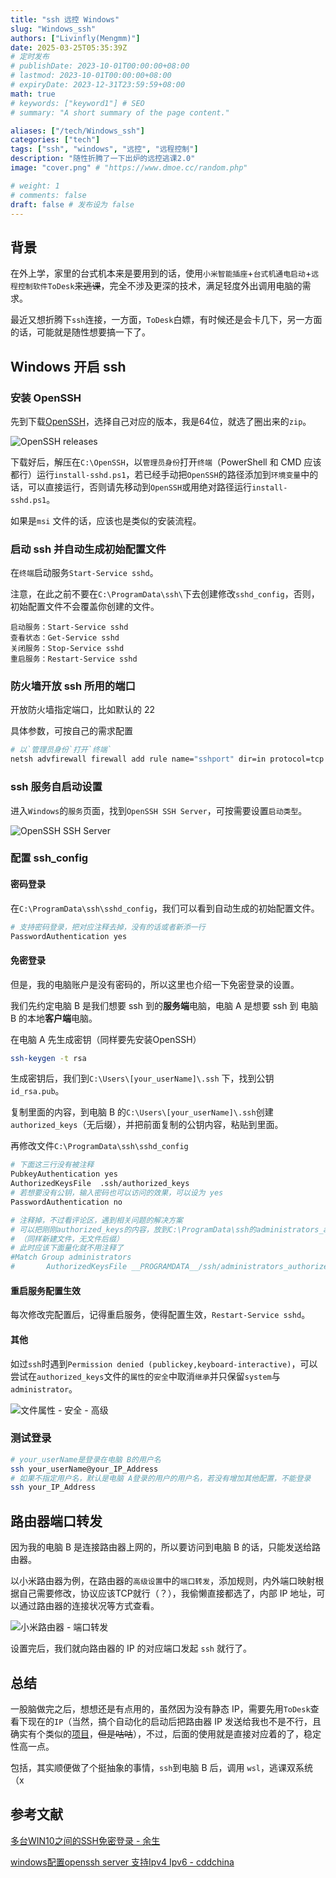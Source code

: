 ```yaml
---
title: "ssh 远控 Windows"
slug: "Windows_ssh"
authors: ["Livinfly(Mengmm)"]
date: 2025-03-25T05:35:39Z
# 定时发布
# publishDate: 2023-10-01T00:00:00+08:00
# lastmod: 2023-10-01T00:00:00+08:00
# expiryDate: 2023-12-31T23:59:59+08:00
math: true
# keywords: ["keyword1"] # SEO
# summary: "A short summary of the page content."

aliases: ["/tech/Windows_ssh"]
categories: ["tech"]
tags: ["ssh", "windows", "远控", "远程控制"]
description: "随性折腾了一下出炉的远控逃课2.0"
image: "cover.png" # "https://www.dmoe.cc/random.php"

# weight: 1
# comments: false
draft: false # 发布设为 false
---
```

## 背景

在外上学，家里的台式机本来是要用到的话，使用`小米智能插座`+`台式机通电启动`+`远程控制软件ToDesk`~~来逃课~~，完全不涉及更深的技术，满足轻度外出调用电脑的需求。

最近又想折腾下`ssh`连接，一方面，`ToDesk`白嫖，有时候还是会卡几下，另一方面的话，可能就是随性想要搞一下了。

## Windows 开启 ssh

### 安装 OpenSSH

先到下载[OpenSSH](https://github.com/PowerShell/Win32-OpenSSH/releases)，选择自己对应的版本，我是64位，就选了圈出来的`zip`。

![OpenSSH releases](windows_ssh.assets/image-20250325123701077.png)

下载好后，解压在`C:\OpenSSH`，以`管理员身份`打开`终端`（PowerShell 和 CMD 应该都行）运行`install-sshd.ps1`，若已经手动把`OpenSSH`的路径添加到`环境变量`中的话，可以直接运行，否则请先移动到`OpenSSH`或用绝对路径运行`install-sshd.ps1`。

如果是`msi` 文件的话，应该也是类似的安装流程。

### 启动 ssh 并自动生成初始配置文件

在`终端`启动服务`Start-Service sshd`。

注意，在此之前不要在`C:\ProgramData\ssh\`下去创建修改`sshd_config`，否则，初始配置文件不会覆盖你创建的文件。

```
启动服务：Start-Service sshd
查看状态：Get-Service sshd
关闭服务：Stop-Service sshd
重启服务：Restart-Service sshd
```

### 防火墙开放 ssh 所用的端口

开放防火墙指定端口，比如默认的 22

具体参数，可按自己的需求配置

```sh
# 以`管理员身份`打开`终端`
netsh advfirewall firewall add rule name="sshport" dir=in protocol=tcp localport=22 action=allow
```

### ssh 服务自启动设置

进入`Windows`的`服务`页面，找到`OpenSSH SSH Server`，可按需要设置`启动类型`。

![OpenSSH SSH Server](windows_ssh.assets/image-20250325125958504.png)

### 配置 ssh_config

#### 密码登录

在`C:\ProgramData\ssh\sshd_config`，我们可以看到自动生成的初始配置文件。

```sh
# 支持密码登录，把对应注释去掉，没有的话或者新添一行
PasswordAuthentication yes
```

#### 免密登录

但是，我的电脑账户是没有密码的，所以这里也介绍一下免密登录的设置。

我们先约定电脑 B 是我们想要 ssh 到的**服务端**电脑，电脑 A 是想要 ssh 到 电脑 B 的本地**客户端**电脑。

在电脑 A 先生成密钥（同样要先安装OpenSSH）

```sh
ssh-keygen -t rsa
```

生成密钥后，我们到`C:\Users\[your_userName]\.ssh` 下，找到公钥`id_rsa.pub`。

复制里面的内容，到电脑 B 的`C:\Users\[your_userName]\.ssh`创建`authorized_keys`（无后缀），并把前面复制的公钥内容，粘贴到里面。

再修改文件`C:\ProgramData\ssh\sshd_config`

```sh
# 下面这三行没有被注释
PubkeyAuthentication yes
AuthorizedKeysFile	.ssh/authorized_keys
# 若想要没有公钥，输入密码也可以访问的效果，可以设为 yes
PasswordAuthentication no

# 注释掉，不过看评论区，遇到相关问题的解决方案
# 可以把刚刚authorized_keys的内容，放到C:\ProgramData\ssh的administrators_authorized_keys里
# （同样新建文件，无文件后缀）
# 此时应该下面量化就不用注释了
#Match Group administrators
#       AuthorizedKeysFile __PROGRAMDATA__/ssh/administrators_authorized_keys
```

#### 重启服务配置生效

每次修改完配置后，记得重启服务，使得配置生效，`Restart-Service sshd`。

#### 其他

如过`ssh`时遇到`Permission denied (publickey,keyboard-interactive)`，可以尝试在`authorized_keys`文件的`属性`的`安全`中取消`继承`并只保留`system`与`administrator`。

![文件属性 - 安全 - 高级](windows_ssh.assets/image-20250325131846292.png)

### 测试登录

```sh
# your_userName是登录在电脑 B的用户名
ssh your_userName@your_IP_Address
# 如果不指定用户名，默认是电脑 A登录的用户的用户名，若没有增加其他配置，不能登录
ssh your_IP_Address
```

## 路由器端口转发

因为我的电脑 B 是连接路由器上网的，所以要访问到电脑 B 的话，只能发送给路由器。

以小米路由器为例，在路由器的`高级设置`中的`端口转发`，添加规则，内外端口映射根据自己需要修改，协议应该TCP就行（？），我偷懒直接都选了，内部 IP 地址，可以通过路由器的连接状况等方式查看。

![小米路由器 - 端口转发](windows_ssh.assets/image-20250325132508763.png)

设置完后，我们就向路由器的 IP 的对应端口发起 `ssh` 就行了。

## 总结

一股脑做完之后，想想还是有点用的，虽然因为没有静态 IP，需要先用`ToDesk`查看下现在的`IP`（当然，搞个自动化的启动后把路由器 IP 发送给我也不是不行，且确实有个类似的[项目](https://github.com/hzhu212/ip-reporter)，~~但是咕咕~~），不过，后面的使用就是直接对应着的了，稳定性高一点。

包括，其实顺便做了个挺抽象的事情，`ssh`到电脑 B 后，调用 `wsl`，逃课双系统（x

## 参考文献

[多台WIN10之间的SSH免密登录 - 余生](https://zhuanlan.zhihu.com/p/111812831)

[windows配置openssh server 支持Ipv4 Ipv6 - cddchina](https://blog.csdn.net/cddchina/article/details/122567824)